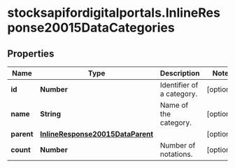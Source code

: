 # stocksapifordigitalportals.InlineResponse20015DataCategories

## Properties

Name | Type | Description | Notes
------------ | ------------- | ------------- | -------------
**id** | **Number** | Identifier of a category. | [optional] 
**name** | **String** | Name of the category. | [optional] 
**parent** | [**InlineResponse20015DataParent**](InlineResponse20015DataParent.md) |  | [optional] 
**count** | **Number** | Number of notations. | [optional] 



